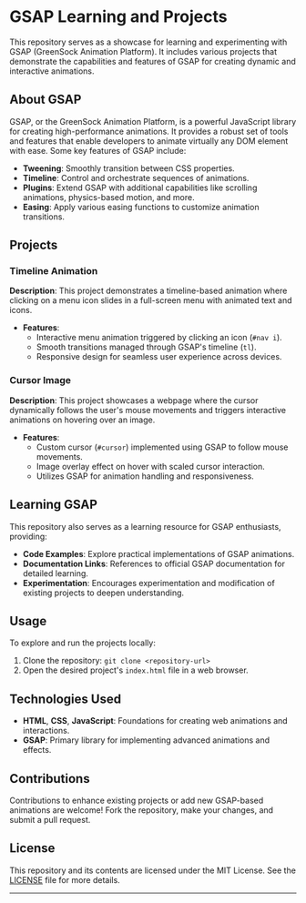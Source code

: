 # GSAP Learning and Projects

This repository serves as a showcase for learning and experimenting with GSAP (GreenSock Animation Platform). It includes various projects that demonstrate the capabilities and features of GSAP for creating dynamic and interactive animations.

## About GSAP

GSAP, or the GreenSock Animation Platform, is a powerful JavaScript library for creating high-performance animations. It provides a robust set of tools and features that enable developers to animate virtually any DOM element with ease. Some key features of GSAP include:

- **Tweening**: Smoothly transition between CSS properties.
- **Timeline**: Control and orchestrate sequences of animations.
- **Plugins**: Extend GSAP with additional capabilities like scrolling animations, physics-based motion, and more.
- **Easing**: Apply various easing functions to customize animation transitions.

## Projects

### Timeline Animation

**Description**: This project demonstrates a timeline-based animation where clicking on a menu icon slides in a full-screen menu with animated text and icons.

- **Features**:
  - Interactive menu animation triggered by clicking an icon (`#nav i`).
  - Smooth transitions managed through GSAP's timeline (`tl`).
  - Responsive design for seamless user experience across devices.

### Cursor Image

**Description**: This project showcases a webpage where the cursor dynamically follows the user's mouse movements and triggers interactive animations on hovering over an image.

- **Features**:
  - Custom cursor (`#cursor`) implemented using GSAP to follow mouse movements.
  - Image overlay effect on hover with scaled cursor interaction.
  - Utilizes GSAP for animation handling and responsiveness.

## Learning GSAP

This repository also serves as a learning resource for GSAP enthusiasts, providing:

- **Code Examples**: Explore practical implementations of GSAP animations.
- **Documentation Links**: References to official GSAP documentation for detailed learning.
- **Experimentation**: Encourages experimentation and modification of existing projects to deepen understanding.

## Usage

To explore and run the projects locally:

1. Clone the repository: `git clone <repository-url>`
2. Open the desired project's `index.html` file in a web browser.

## Technologies Used

- **HTML**, **CSS**, **JavaScript**: Foundations for creating web animations and interactions.
- **GSAP**: Primary library for implementing advanced animations and effects.

## Contributions

Contributions to enhance existing projects or add new GSAP-based animations are welcome! Fork the repository, make your changes, and submit a pull request.

## License

This repository and its contents are licensed under the MIT License. See the [LICENSE](LICENSE) file for more details.

---
